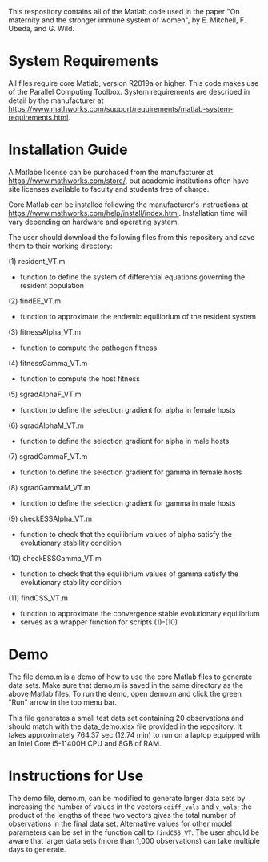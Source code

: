 This respository contains all of the Matlab code used in the paper "On maternity and the stronger immune system of women", by E. Mitchell, F. Ubeda, and G. Wild.

# System Requirements

All files require core Matlab, version R2019a or higher. This code makes use of the Parallel Computing Toolbox. System requirements are described in detail by the manufacturer at <https://www.mathworks.com/support/requirements/matlab-system-requirements.html>.

# Installation Guide

A Matlabe license can be purchased from the manufacturer at <https://www.mathworks.com/store/>, but academic institutions often have site licenses available to faculty and students free of charge.

Core Matlab can be installed following the manufacturer's instructions at <https://www.mathworks.com/help/install/index.html>. Installation time will vary depending on hardware and operating system.

The user should download the following files from this repository and save them to their working directory:

(1) resident_VT.m 
- function to define the system of differential equations governing the resident population

(2) findEE_VT.m 
- function to approximate the endemic equilibrium of the resident system

(3) fitnessAlpha_VT.m 
- function to compute the pathogen fitness

(4) fitnessGamma_VT.m 
- function to compute the host fitness

(5) sgradAlphaF_VT.m 
- function to define the selection gradient for alpha in female hosts

(6) sgradAlphaM_VT.m 
- function to define the selection gradient for alpha in male hosts

(7) sgradGammaF_VT.m 
- function to define the selection gradient for gamma in female hosts

(8) sgradGammaM_VT.m 
- function to define the selection gradient for gamma in male hosts

(9) checkESSAlpha_VT.m 
- function to check that the equilibrium values of alpha satisfy the evolutionary stability condition

(10) checkESSGamma_VT.m 
- function to check that the equilibrium values of gamma satisfy the evolutionary stability condition

(11) findCSS_VT.m 
- function to approximate the convergence stable evolutionary equilibrium
- serves as a wrapper function for scripts (1)-(10)

# Demo

The file demo.m is a demo of how to use the core Matlab files to generate data sets. Make sure that demo.m is saved in the same directory as the above Matlab files. To run the demo, open demo.m and click the green "Run" arrow in the top menu bar.

This file generates a small test data set containing 20 observations and should match with the data_demo.xlsx file provided in the repository. It takes approximately 764.37 sec (12.74 min) to run on a laptop equipped with an Intel Core i5-11400H CPU and 8GB of RAM.

# Instructions for Use

The demo file, demo.m, can be modified to generate larger data sets by increasing the number of values in the vectors `cdiff_vals` and `v_vals`; the product of the lengths of these two vectors gives the total number of observations in the final data set. Alternative values for other model parameters can be set in the function call to `findCSS_VT`. The user should be aware that larger data sets (more than 1,000 observations) can take multiple days to generate.